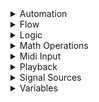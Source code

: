 <details>
<summary>Automation</summary>

+ [Animate](Animate)
+ [Find Snapshot](Find-Snapshot)
+ [Get Mixer Parameter](Get-Mixer-Parameter)
+ [Set Mixer Parameter](Set-Mixer-Parameter)
+ [Transition To Snapshots](Transition-To-Snapshots)

</details>

<details>
<summary>Flow</summary>

+ [Do If](Do-If)
+ [Do While](Do-While)
+ [If](If)
+ [MIDI Channel Filter](MIDI-Channel-Filter)
+ [MIDI Note Range Filter](MIDI-Note-Range-Filter)
+ [Pick Branch](Pick-Branch)
+ [Pick Random Branch](Pick-Random-Branch)
+ [Pin](Pin)
+ [Wait](Wait)
+ [Wait For All](Wait-For-All)
+ [Wait For Condition](Wait-For-Condition)
+ [Wait For Event](Wait-For-Event)
+ [Wait For Scene Load](Wait-For-Scene-Load)

</details>

<details>
<summary>Logic</summary>

+ [And](And)
+ [Comparison](Comparison)
+ [Not](Not)
+ [Or](Or)

</details>

<details>
<summary>Math Operations</summary>

+ [Add](Add)
+ [Clamp](Clamp)
+ [Divide](Divide)
+ [Inverse Lerp](Inverse-Lerp)
+ [Lerp](Lerp)
+ [Multiply](Multiply)
+ [Random Number](Random-Number)
+ [Repeat](Repeat)
+ [Subtract](Subtract)

</details>

<details>
<summary>Midi Input</summary>

+ [Get Key](Get-Key)
+ [Get Knob](Get-Knob)
+ [MIDI Input](MIDI-Input)

</details>

<details>
<summary>Playback</summary>

+ [Audio Out](Audio-Out)
+ [Play](Play)
+ [Sampler](Sampler)
+ [Sub Graph](Sub-Graph)

</details>

<details>
<summary>Signal Sources</summary>

+ [Click Track](Click-Track)
+ [Event](Event)
+ [Graph Inputs](Graph-Inputs)
+ [Trigger Event](Trigger-Event)

</details>

<details>
<summary>Variables</summary>

+ [Array](Array)
+ [DSP Time](DSP-Time)
+ [Variable](Variable)
+ [Write](Write)
+ [Combine Event](Combine-Event)
+ [Split Event](Split-Event)
+ [Combine MIDI Data](Combine-MIDI-Data)
+ [Split MIDI Data](Split-MIDI-Data)
+ [Combine](Combine)
+ [Split](Split)

</details>

